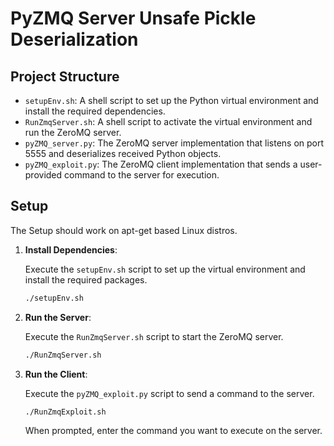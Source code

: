 # PyZMQ Server Unsafe Pickle Deserialization

## Project Structure

- `setupEnv.sh`: A shell script to set up the Python virtual environment and install the required dependencies.
- `RunZmqServer.sh`: A shell script to activate the virtual environment and run the ZeroMQ server.
- `pyZMQ_server.py`: The ZeroMQ server implementation that listens on port 5555 and deserializes received Python objects.
- `pyZMQ_exploit.py`: The ZeroMQ client implementation that sends a user-provided command to the server for execution.

## Setup
The Setup should work on apt-get based Linux distros.

1. **Install Dependencies**:

   Execute the `setupEnv.sh` script to set up the virtual environment and install the required packages.
   ```sh
   ./setupEnv.sh
   ```
2. **Run the Server**:

   Execute the `RunZmqServer.sh` script to start the ZeroMQ server.
   ```sh
   ./RunZmqServer.sh
   ```
3. **Run the Client**:

   Execute the `pyZMQ_exploit.py` script to send a command to the server.  
   ```sh
   ./RunZmqExploit.sh
   ```
   When prompted, enter the command you want to execute on the server. 

